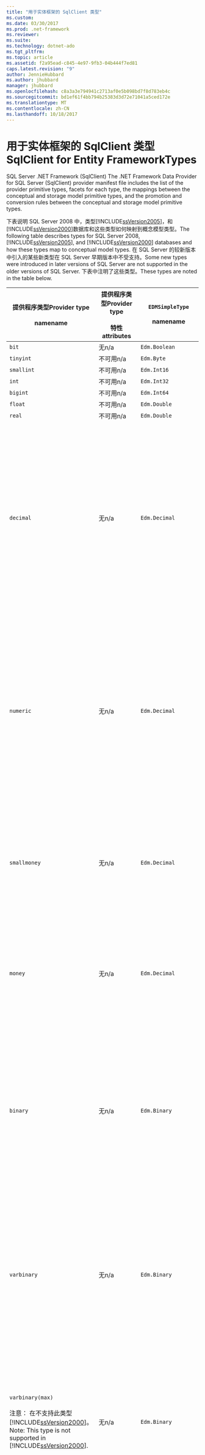 ```yaml
---
title: "用于实体框架的 SqlClient 类型"
ms.custom: 
ms.date: 03/30/2017
ms.prod: .net-framework
ms.reviewer: 
ms.suite: 
ms.technology: dotnet-ado
ms.tgt_pltfrm: 
ms.topic: article
ms.assetid: f2a95ead-c845-4e97-9fb3-04b444f7ed81
caps.latest.revision: "9"
author: JennieHubbard
ms.author: jhubbard
manager: jhubbard
ms.openlocfilehash: c8a3a3e794941c2713af0e5b098bd7f8d783eb4c
ms.sourcegitcommit: bd1ef61f4bb794b25383d3d72e71041a5ced172e
ms.translationtype: MT
ms.contentlocale: zh-CN
ms.lasthandoff: 10/18/2017
---
```

# <a name="sqlclient-for-entity-frameworktypes"></a><span data-ttu-id="e4581-102">用于实体框架的 SqlClient 类型</span><span class="sxs-lookup"><span data-stu-id="e4581-102">SqlClient for Entity FrameworkTypes</span></span>
<span data-ttu-id="e4581-103">SQL Server .NET Framework        (SqlClient)                                                                                     </span><span class="sxs-lookup"><span data-stu-id="e4581-103">The .NET Framework Data Provider for SQL Server (SqlClient) provider manifest file includes the list of the provider primitive types, facets for each type, the mappings between the conceptual and storage model primitive types, and the promotion and conversion rules between the conceptual and storage model primitive types.</span></span>  
  
 <span data-ttu-id="e4581-104">下表说明 SQL Server 2008 中，类型[!INCLUDE[ssVersion2005](../../../../../includes/ssversion2005-md.md)]，和[!INCLUDE[ssVersion2000](../../../../../includes/ssversion2000-md.md)]数据库和这些类型如何映射到概念模型类型。</span><span class="sxs-lookup"><span data-stu-id="e4581-104">The following table describes types for SQL Server 2008, [!INCLUDE[ssVersion2005](../../../../../includes/ssversion2005-md.md)], and [!INCLUDE[ssVersion2000](../../../../../includes/ssversion2000-md.md)] databases and how these types map to conceptual model types.</span></span> <span data-ttu-id="e4581-105">在 SQL Server 的较新版本中引入的某些新类型在 SQL Server 早期版本中不受支持。</span><span class="sxs-lookup"><span data-stu-id="e4581-105">Some new types were introduced in later versions of SQL Server are not supported in the older versions of SQL Server.</span></span> <span data-ttu-id="e4581-106">下表中注明了这些类型。</span><span class="sxs-lookup"><span data-stu-id="e4581-106">These types are noted in the table below.</span></span>  
  
|<span data-ttu-id="e4581-107">提供程序类型</span><span class="sxs-lookup"><span data-stu-id="e4581-107">Provider type</span></span><br /><br /> <span data-ttu-id="e4581-108">name</span><span class="sxs-lookup"><span data-stu-id="e4581-108">name</span></span>|<span data-ttu-id="e4581-109">提供程序类型</span><span class="sxs-lookup"><span data-stu-id="e4581-109">Provider type</span></span><br /><br /> <span data-ttu-id="e4581-110">特性</span><span class="sxs-lookup"><span data-stu-id="e4581-110">attributes</span></span>|`EDMSimpleType`<br /><br /> <span data-ttu-id="e4581-111">name</span><span class="sxs-lookup"><span data-stu-id="e4581-111">name</span></span>|<span data-ttu-id="e4581-112">方面</span><span class="sxs-lookup"><span data-stu-id="e4581-112">Facets</span></span>|  
|----------------------------|----------------------------------|------------------------------|------------|  
|`bit`|<span data-ttu-id="e4581-113">无</span><span class="sxs-lookup"><span data-stu-id="e4581-113">n/a</span></span>|`Edm.Boolean`|<span data-ttu-id="e4581-114">不可用</span><span class="sxs-lookup"><span data-stu-id="e4581-114">n/a</span></span>|  
|`tinyint`|<span data-ttu-id="e4581-115">不可用</span><span class="sxs-lookup"><span data-stu-id="e4581-115">n/a</span></span>|`Edm.Byte`|<span data-ttu-id="e4581-116">不可用</span><span class="sxs-lookup"><span data-stu-id="e4581-116">n/a</span></span>|  
|`smallint`|<span data-ttu-id="e4581-117">不可用</span><span class="sxs-lookup"><span data-stu-id="e4581-117">n/a</span></span>|`Edm.Int16`|<span data-ttu-id="e4581-118">不可用</span><span class="sxs-lookup"><span data-stu-id="e4581-118">n/a</span></span>|  
|`int`|<span data-ttu-id="e4581-119">不可用</span><span class="sxs-lookup"><span data-stu-id="e4581-119">n/a</span></span>|`Edm.Int32`|<span data-ttu-id="e4581-120">不可用</span><span class="sxs-lookup"><span data-stu-id="e4581-120">n/a</span></span>|  
|`bigint`|<span data-ttu-id="e4581-121">不可用</span><span class="sxs-lookup"><span data-stu-id="e4581-121">n/a</span></span>|`Edm.Int64`|<span data-ttu-id="e4581-122">不可用</span><span class="sxs-lookup"><span data-stu-id="e4581-122">n/a</span></span>|  
|`float`|<span data-ttu-id="e4581-123">不可用</span><span class="sxs-lookup"><span data-stu-id="e4581-123">n/a</span></span>|`Edm.Double`|<span data-ttu-id="e4581-124">不可用</span><span class="sxs-lookup"><span data-stu-id="e4581-124">n/a</span></span>|  
|`real`|<span data-ttu-id="e4581-125">不可用</span><span class="sxs-lookup"><span data-stu-id="e4581-125">n/a</span></span>|`Edm.Double`|<span data-ttu-id="e4581-126">不可用</span><span class="sxs-lookup"><span data-stu-id="e4581-126">n/a</span></span>|  
|`decimal`|<span data-ttu-id="e4581-127">无</span><span class="sxs-lookup"><span data-stu-id="e4581-127">n/a</span></span>|`Edm.Decimal`|<span data-ttu-id="e4581-128">精度：</span><span class="sxs-lookup"><span data-stu-id="e4581-128">Precision:</span></span><br /><br /> <span data-ttu-id="e4581-129">-最低： 1</span><span class="sxs-lookup"><span data-stu-id="e4581-129">- Minimum: 1</span></span><br /><br /> <span data-ttu-id="e4581-130">-最大： 38</span><span class="sxs-lookup"><span data-stu-id="e4581-130">- Maximum: 38</span></span><br /><br /> <span data-ttu-id="e4581-131">-默认： 18</span><span class="sxs-lookup"><span data-stu-id="e4581-131">- Default: 18</span></span><br /><br /> <span data-ttu-id="e4581-132">-常量： False</span><span class="sxs-lookup"><span data-stu-id="e4581-132">- Constant: False</span></span><br /><br /> <span data-ttu-id="e4581-133">缩放：</span><span class="sxs-lookup"><span data-stu-id="e4581-133">Scale:</span></span><br /><br /> <span data-ttu-id="e4581-134">-最小值： 0</span><span class="sxs-lookup"><span data-stu-id="e4581-134">- Minimum: 0</span></span><br /><br /> <span data-ttu-id="e4581-135">-最大： 38</span><span class="sxs-lookup"><span data-stu-id="e4581-135">- Maximum: 38</span></span><br /><br /> <span data-ttu-id="e4581-136">的默认值： 0</span><span class="sxs-lookup"><span data-stu-id="e4581-136">- Default: 0</span></span><br /><br /> <span data-ttu-id="e4581-137">-常量： False</span><span class="sxs-lookup"><span data-stu-id="e4581-137">- Constant: False</span></span>|  
|`numeric`|<span data-ttu-id="e4581-138">无</span><span class="sxs-lookup"><span data-stu-id="e4581-138">n/a</span></span>|`Edm.Decimal`|<span data-ttu-id="e4581-139">精度：</span><span class="sxs-lookup"><span data-stu-id="e4581-139">Precision:</span></span><br /><br /> <span data-ttu-id="e4581-140">-最低： 1</span><span class="sxs-lookup"><span data-stu-id="e4581-140">- Minimum: 1</span></span><br /><br /> <span data-ttu-id="e4581-141">-最大： 38</span><span class="sxs-lookup"><span data-stu-id="e4581-141">- Maximum: 38</span></span><br /><br /> <span data-ttu-id="e4581-142">-默认： 18</span><span class="sxs-lookup"><span data-stu-id="e4581-142">- Default: 18</span></span><br /><br /> <span data-ttu-id="e4581-143">-常量： False</span><span class="sxs-lookup"><span data-stu-id="e4581-143">- Constant: False</span></span><br /><br /> <span data-ttu-id="e4581-144">缩放：</span><span class="sxs-lookup"><span data-stu-id="e4581-144">Scale:</span></span><br /><br /> <span data-ttu-id="e4581-145">-最小值： 0</span><span class="sxs-lookup"><span data-stu-id="e4581-145">- Minimum: 0</span></span><br /><br /> <span data-ttu-id="e4581-146">-最大： 38</span><span class="sxs-lookup"><span data-stu-id="e4581-146">- Maximum: 38</span></span><br /><br /> <span data-ttu-id="e4581-147">的默认值： 0</span><span class="sxs-lookup"><span data-stu-id="e4581-147">- Default: 0</span></span><br /><br /> <span data-ttu-id="e4581-148">-常量： False</span><span class="sxs-lookup"><span data-stu-id="e4581-148">- Constant: False</span></span>|  
|`smallmoney`|<span data-ttu-id="e4581-149">无</span><span class="sxs-lookup"><span data-stu-id="e4581-149">n/a</span></span>|`Edm.Decimal`|<span data-ttu-id="e4581-150">精度：</span><span class="sxs-lookup"><span data-stu-id="e4581-150">Precision:</span></span><br /><br /> <span data-ttu-id="e4581-151">-默认： 10</span><span class="sxs-lookup"><span data-stu-id="e4581-151">- Default: 10</span></span><br /><br /> <span data-ttu-id="e4581-152">-常量： True</span><span class="sxs-lookup"><span data-stu-id="e4581-152">- Constant: True</span></span><br /><br /> <span data-ttu-id="e4581-153">缩放：</span><span class="sxs-lookup"><span data-stu-id="e4581-153">Scale:</span></span><br /><br /> <span data-ttu-id="e4581-154">的默认值： 4</span><span class="sxs-lookup"><span data-stu-id="e4581-154">- Default: 4</span></span><br /><br /> <span data-ttu-id="e4581-155">-常量： True</span><span class="sxs-lookup"><span data-stu-id="e4581-155">- Constant: True</span></span>|  
|`money`|<span data-ttu-id="e4581-156">无</span><span class="sxs-lookup"><span data-stu-id="e4581-156">n/a</span></span>|`Edm.Decimal`|<span data-ttu-id="e4581-157">精度：</span><span class="sxs-lookup"><span data-stu-id="e4581-157">Precision:</span></span><br /><br /> <span data-ttu-id="e4581-158">-默认： 19</span><span class="sxs-lookup"><span data-stu-id="e4581-158">- Default: 19</span></span><br /><br /> <span data-ttu-id="e4581-159">-常量： True</span><span class="sxs-lookup"><span data-stu-id="e4581-159">- Constant: True</span></span><br /><br /> <span data-ttu-id="e4581-160">缩放：</span><span class="sxs-lookup"><span data-stu-id="e4581-160">Scale:</span></span><br /><br /> <span data-ttu-id="e4581-161">的默认值： 4</span><span class="sxs-lookup"><span data-stu-id="e4581-161">- Default: 4</span></span><br /><br /> <span data-ttu-id="e4581-162">-常量： True</span><span class="sxs-lookup"><span data-stu-id="e4581-162">- Constant: True</span></span>|  
|`binary`|<span data-ttu-id="e4581-163">无</span><span class="sxs-lookup"><span data-stu-id="e4581-163">n/a</span></span>|`Edm.Binary`|<span data-ttu-id="e4581-164">MaxLength:</span><span class="sxs-lookup"><span data-stu-id="e4581-164">MaxLength:</span></span><br /><br /> <span data-ttu-id="e4581-165">-最低： 1</span><span class="sxs-lookup"><span data-stu-id="e4581-165">- Minimum: 1</span></span><br /><br /> <span data-ttu-id="e4581-166">-最大： 8000</span><span class="sxs-lookup"><span data-stu-id="e4581-166">- Maximum: 8000</span></span><br /><br /> <span data-ttu-id="e4581-167">-默认： 8000</span><span class="sxs-lookup"><span data-stu-id="e4581-167">- Default: 8000</span></span><br /><br /> <span data-ttu-id="e4581-168">-常量： False</span><span class="sxs-lookup"><span data-stu-id="e4581-168">- Constant: False</span></span><br /><br /> <span data-ttu-id="e4581-169">FixedLength:</span><span class="sxs-lookup"><span data-stu-id="e4581-169">FixedLength:</span></span><br /><br /> <span data-ttu-id="e4581-170">的默认值： True</span><span class="sxs-lookup"><span data-stu-id="e4581-170">- Default: True</span></span><br /><br /> <span data-ttu-id="e4581-171">-常量： True</span><span class="sxs-lookup"><span data-stu-id="e4581-171">- Constant: True</span></span>|  
|`varbinary`|<span data-ttu-id="e4581-172">无</span><span class="sxs-lookup"><span data-stu-id="e4581-172">n/a</span></span>|`Edm.Binary`|<span data-ttu-id="e4581-173">MaxLength:</span><span class="sxs-lookup"><span data-stu-id="e4581-173">MaxLength:</span></span><br /><br /> <span data-ttu-id="e4581-174">-最低： 1</span><span class="sxs-lookup"><span data-stu-id="e4581-174">- Minimum: 1</span></span><br /><br /> <span data-ttu-id="e4581-175">-最大： 8000</span><span class="sxs-lookup"><span data-stu-id="e4581-175">- Maximum: 8000</span></span><br /><br /> <span data-ttu-id="e4581-176">-默认： 8000</span><span class="sxs-lookup"><span data-stu-id="e4581-176">- Default: 8000</span></span><br /><br /> <span data-ttu-id="e4581-177">-常量： False</span><span class="sxs-lookup"><span data-stu-id="e4581-177">- Constant: False</span></span><br /><br /> <span data-ttu-id="e4581-178">FixedLength:</span><span class="sxs-lookup"><span data-stu-id="e4581-178">FixedLength:</span></span><br /><br /> <span data-ttu-id="e4581-179">的默认值： False</span><span class="sxs-lookup"><span data-stu-id="e4581-179">- Default: False</span></span><br /><br /> <span data-ttu-id="e4581-180">-常量： True</span><span class="sxs-lookup"><span data-stu-id="e4581-180">- Constant: True</span></span>|  
|`varbinary(max)`<br /><br /> <span data-ttu-id="e4581-181">注意： 在不支持此类型[!INCLUDE[ssVersion2000](../../../../../includes/ssversion2000-md.md)]。</span><span class="sxs-lookup"><span data-stu-id="e4581-181">Note: This type is not supported in [!INCLUDE[ssVersion2000](../../../../../includes/ssversion2000-md.md)].</span></span>|<span data-ttu-id="e4581-182">无</span><span class="sxs-lookup"><span data-stu-id="e4581-182">n/a</span></span>|`Edm.Binary`|<span data-ttu-id="e4581-183">MaxLength:</span><span class="sxs-lookup"><span data-stu-id="e4581-183">MaxLength:</span></span><br /><br /> <span data-ttu-id="e4581-184">-默认： 214748364780</span><span class="sxs-lookup"><span data-stu-id="e4581-184">- Default: 214748364780</span></span><br /><br /> <span data-ttu-id="e4581-185">-常量： True</span><span class="sxs-lookup"><span data-stu-id="e4581-185">- Constant: True</span></span><br /><br /> <span data-ttu-id="e4581-186">FixedLength:</span><span class="sxs-lookup"><span data-stu-id="e4581-186">FixedLength:</span></span><br /><br /> <span data-ttu-id="e4581-187">的默认值： False</span><span class="sxs-lookup"><span data-stu-id="e4581-187">- Default: False</span></span><br /><br /> <span data-ttu-id="e4581-188">-常量： True</span><span class="sxs-lookup"><span data-stu-id="e4581-188">- Constant: True</span></span>|  
|`image`|<span data-ttu-id="e4581-189">无</span><span class="sxs-lookup"><span data-stu-id="e4581-189">n/a</span></span>|`Edm.Binary`|<span data-ttu-id="e4581-190">MaxLength:</span><span class="sxs-lookup"><span data-stu-id="e4581-190">MaxLength:</span></span><br /><br /> <span data-ttu-id="e4581-191">-默认： 2147483647</span><span class="sxs-lookup"><span data-stu-id="e4581-191">- Default: 2147483647</span></span><br /><br /> <span data-ttu-id="e4581-192">-常量： True</span><span class="sxs-lookup"><span data-stu-id="e4581-192">- Constant: True</span></span><br /><br /> <span data-ttu-id="e4581-193">FixedLength:</span><span class="sxs-lookup"><span data-stu-id="e4581-193">FixedLength:</span></span><br /><br /> <span data-ttu-id="e4581-194">的默认值： False</span><span class="sxs-lookup"><span data-stu-id="e4581-194">- Default: False</span></span><br /><br /> <span data-ttu-id="e4581-195">-常量： True</span><span class="sxs-lookup"><span data-stu-id="e4581-195">- Constant: True</span></span>|  
|`timestamp`|<span data-ttu-id="e4581-196">无</span><span class="sxs-lookup"><span data-stu-id="e4581-196">n/a</span></span>|`Edm.Binary`|<span data-ttu-id="e4581-197">MaxLength:</span><span class="sxs-lookup"><span data-stu-id="e4581-197">MaxLength:</span></span><br /><br /> <span data-ttu-id="e4581-198">的默认值： 8</span><span class="sxs-lookup"><span data-stu-id="e4581-198">- Default: 8</span></span><br /><br /> <span data-ttu-id="e4581-199">-常量： True</span><span class="sxs-lookup"><span data-stu-id="e4581-199">- Constant: True</span></span><br /><br /> <span data-ttu-id="e4581-200">FixedLength:</span><span class="sxs-lookup"><span data-stu-id="e4581-200">FixedLength:</span></span><br /><br /> <span data-ttu-id="e4581-201">的默认值： True</span><span class="sxs-lookup"><span data-stu-id="e4581-201">- Default: True</span></span><br /><br /> <span data-ttu-id="e4581-202">-常量： True</span><span class="sxs-lookup"><span data-stu-id="e4581-202">- Constant: True</span></span>|  
|`rowversion`|<span data-ttu-id="e4581-203">无</span><span class="sxs-lookup"><span data-stu-id="e4581-203">n/a</span></span>|`Edm.Binary`|<span data-ttu-id="e4581-204">MaxLength:</span><span class="sxs-lookup"><span data-stu-id="e4581-204">MaxLength:</span></span><br /><br /> <span data-ttu-id="e4581-205">的默认值： 8</span><span class="sxs-lookup"><span data-stu-id="e4581-205">- Default: 8</span></span><br /><br /> <span data-ttu-id="e4581-206">-常量： True</span><span class="sxs-lookup"><span data-stu-id="e4581-206">- Constant: True</span></span><br /><br /> <span data-ttu-id="e4581-207">FixedLength:</span><span class="sxs-lookup"><span data-stu-id="e4581-207">FixedLength:</span></span><br /><br /> <span data-ttu-id="e4581-208">的默认值： True</span><span class="sxs-lookup"><span data-stu-id="e4581-208">- Default: True</span></span><br /><br /> <span data-ttu-id="e4581-209">-常量： True</span><span class="sxs-lookup"><span data-stu-id="e4581-209">- Constant: True</span></span>|  
|`smalldatetime`|<span data-ttu-id="e4581-210">无</span><span class="sxs-lookup"><span data-stu-id="e4581-210">n/a</span></span>|`Edm.DateTime`|<span data-ttu-id="e4581-211">精度：</span><span class="sxs-lookup"><span data-stu-id="e4581-211">Precision:</span></span><br /><br /> <span data-ttu-id="e4581-212">的默认值： 0</span><span class="sxs-lookup"><span data-stu-id="e4581-212">- Default: 0</span></span><br /><br /> <span data-ttu-id="e4581-213">-常量： True</span><span class="sxs-lookup"><span data-stu-id="e4581-213">- Constant: True</span></span>|  
|`datetime`|<span data-ttu-id="e4581-214">无</span><span class="sxs-lookup"><span data-stu-id="e4581-214">n/a</span></span>|`Edm.DateTime`|<span data-ttu-id="e4581-215">精度：</span><span class="sxs-lookup"><span data-stu-id="e4581-215">Precision:</span></span><br /><br /> <span data-ttu-id="e4581-216">-默认： 3</span><span class="sxs-lookup"><span data-stu-id="e4581-216">- Default: 3</span></span><br /><br /> <span data-ttu-id="e4581-217">-常量： True</span><span class="sxs-lookup"><span data-stu-id="e4581-217">- Constant: True</span></span>|  
|`date`<br /><br /> <span data-ttu-id="e4581-218">注意： 在 SQL Server 2005 和 SQL Server 2000 中不支持此类型。</span><span class="sxs-lookup"><span data-stu-id="e4581-218">Note: This type is not supported in SQL Server 2005 and SQL Server 2000.</span></span>|<span data-ttu-id="e4581-219">无</span><span class="sxs-lookup"><span data-stu-id="e4581-219">n/a</span></span>|`Edm.DateTime`|<span data-ttu-id="e4581-220">精度：</span><span class="sxs-lookup"><span data-stu-id="e4581-220">Precision:</span></span><br /><br /> <span data-ttu-id="e4581-221">的默认值： 0</span><span class="sxs-lookup"><span data-stu-id="e4581-221">- Default: 0</span></span><br /><br /> <span data-ttu-id="e4581-222">-常量： False</span><span class="sxs-lookup"><span data-stu-id="e4581-222">- Constant: False</span></span>|  
|`time`<br /><br /> <span data-ttu-id="e4581-223">注意： 在 SQL Server 2005 和 SQL Server 2000 中不支持此类型。</span><span class="sxs-lookup"><span data-stu-id="e4581-223">Note: This type is not supported in SQL Server 2005 and SQL Server 2000.</span></span>|<span data-ttu-id="e4581-224">无</span><span class="sxs-lookup"><span data-stu-id="e4581-224">n/a</span></span>|`Edm.Time`|<span data-ttu-id="e4581-225">精度：</span><span class="sxs-lookup"><span data-stu-id="e4581-225">Precision:</span></span><br /><br /> <span data-ttu-id="e4581-226">的默认值： 7</span><span class="sxs-lookup"><span data-stu-id="e4581-226">- Default: 7</span></span><br /><br /> <span data-ttu-id="e4581-227">-常量： False</span><span class="sxs-lookup"><span data-stu-id="e4581-227">- Constant: False</span></span>|  
|`datetime2`<br /><br /> <span data-ttu-id="e4581-228">注意： 在 SQL Server 2005 和 SQL Server 2000 中不支持此类型。</span><span class="sxs-lookup"><span data-stu-id="e4581-228">Note: This type is not supported in SQL Server 2005 and SQL Server 2000.</span></span>|<span data-ttu-id="e4581-229">无</span><span class="sxs-lookup"><span data-stu-id="e4581-229">n/a</span></span>|`Edm.DateTime`|<span data-ttu-id="e4581-230">精度：</span><span class="sxs-lookup"><span data-stu-id="e4581-230">Precision:</span></span><br /><br /> <span data-ttu-id="e4581-231">的默认值： 7</span><span class="sxs-lookup"><span data-stu-id="e4581-231">- Default: 7</span></span><br /><br /> <span data-ttu-id="e4581-232">-常量： False</span><span class="sxs-lookup"><span data-stu-id="e4581-232">- Constant: False</span></span>|  
|`datetimeoffset`<br /><br /> <span data-ttu-id="e4581-233">注意： 在 SQL Server 2005 和 SQL Server 2000 中不支持此类型。</span><span class="sxs-lookup"><span data-stu-id="e4581-233">Note: This type is not supported in SQL Server 2005 and SQL Server 2000.</span></span>|<span data-ttu-id="e4581-234">无</span><span class="sxs-lookup"><span data-stu-id="e4581-234">n/a</span></span>|`Edm.DateTimeOffset`|<span data-ttu-id="e4581-235">精度：</span><span class="sxs-lookup"><span data-stu-id="e4581-235">Precision:</span></span><br /><br /> <span data-ttu-id="e4581-236">的默认值： 7</span><span class="sxs-lookup"><span data-stu-id="e4581-236">- Default: 7</span></span><br /><br /> <span data-ttu-id="e4581-237">-常量： False</span><span class="sxs-lookup"><span data-stu-id="e4581-237">- Constant: False</span></span>|  
|`nvarchar`<br /><br /> <span data-ttu-id="e4581-238">注意： 在不支持此类型[!INCLUDE[ssVersion2000](../../../../../includes/ssversion2000-md.md)]。</span><span class="sxs-lookup"><span data-stu-id="e4581-238">Note: This type is not supported in [!INCLUDE[ssVersion2000](../../../../../includes/ssversion2000-md.md)].</span></span>|<span data-ttu-id="e4581-239">无</span><span class="sxs-lookup"><span data-stu-id="e4581-239">n/a</span></span>|`Edm.String`|<span data-ttu-id="e4581-240">MaxLength:</span><span class="sxs-lookup"><span data-stu-id="e4581-240">MaxLength:</span></span><br /><br /> <span data-ttu-id="e4581-241">-最低： 1</span><span class="sxs-lookup"><span data-stu-id="e4581-241">- Minimum: 1</span></span><br /><br /> <span data-ttu-id="e4581-242">-最大： 4000</span><span class="sxs-lookup"><span data-stu-id="e4581-242">- Maximum: 4000</span></span><br /><br /> <span data-ttu-id="e4581-243">-默认： 4000</span><span class="sxs-lookup"><span data-stu-id="e4581-243">- Default: 4000</span></span><br /><br /> <span data-ttu-id="e4581-244">-常量： False</span><span class="sxs-lookup"><span data-stu-id="e4581-244">- Constant: False</span></span><br /><br /> <span data-ttu-id="e4581-245">Unicode:</span><span class="sxs-lookup"><span data-stu-id="e4581-245">Unicode:</span></span><br /><br /> <span data-ttu-id="e4581-246">的默认值： True</span><span class="sxs-lookup"><span data-stu-id="e4581-246">- Default: True</span></span><br /><br /> <span data-ttu-id="e4581-247">-常量： True</span><span class="sxs-lookup"><span data-stu-id="e4581-247">- Constant: True</span></span><br /><br /> <span data-ttu-id="e4581-248">FixedLength:</span><span class="sxs-lookup"><span data-stu-id="e4581-248">FixedLength:</span></span><br /><br /> <span data-ttu-id="e4581-249">的默认值： False</span><span class="sxs-lookup"><span data-stu-id="e4581-249">- Default: False</span></span><br /><br /> <span data-ttu-id="e4581-250">-常量： True</span><span class="sxs-lookup"><span data-stu-id="e4581-250">- Constant: True</span></span>|  
|`varchar`<br /><br /> <span data-ttu-id="e4581-251">注意： 在不支持此类型[!INCLUDE[ssVersion2000](../../../../../includes/ssversion2000-md.md)]。</span><span class="sxs-lookup"><span data-stu-id="e4581-251">Note: This type is not supported in [!INCLUDE[ssVersion2000](../../../../../includes/ssversion2000-md.md)].</span></span>|<span data-ttu-id="e4581-252">无</span><span class="sxs-lookup"><span data-stu-id="e4581-252">n/a</span></span>|`Edm.String`|<span data-ttu-id="e4581-253">MaxLength:</span><span class="sxs-lookup"><span data-stu-id="e4581-253">MaxLength:</span></span><br /><br /> <span data-ttu-id="e4581-254">-最低： 1</span><span class="sxs-lookup"><span data-stu-id="e4581-254">- Minimum: 1</span></span><br /><br /> <span data-ttu-id="e4581-255">-最大： 8000</span><span class="sxs-lookup"><span data-stu-id="e4581-255">- Maximum: 8000</span></span><br /><br /> <span data-ttu-id="e4581-256">-默认： 8000</span><span class="sxs-lookup"><span data-stu-id="e4581-256">- Default: 8000</span></span><br /><br /> <span data-ttu-id="e4581-257">-常量： False</span><span class="sxs-lookup"><span data-stu-id="e4581-257">- Constant: False</span></span><br /><br /> <span data-ttu-id="e4581-258">Unicode:</span><span class="sxs-lookup"><span data-stu-id="e4581-258">Unicode:</span></span><br /><br /> <span data-ttu-id="e4581-259">的默认值： False</span><span class="sxs-lookup"><span data-stu-id="e4581-259">- Default: False</span></span><br /><br /> <span data-ttu-id="e4581-260">-常量： True</span><span class="sxs-lookup"><span data-stu-id="e4581-260">- Constant: True</span></span><br /><br /> <span data-ttu-id="e4581-261">FixedLength:</span><span class="sxs-lookup"><span data-stu-id="e4581-261">FixedLength:</span></span><br /><br /> <span data-ttu-id="e4581-262">的默认值： False</span><span class="sxs-lookup"><span data-stu-id="e4581-262">- Default: False</span></span><br /><br /> <span data-ttu-id="e4581-263">-常量： True</span><span class="sxs-lookup"><span data-stu-id="e4581-263">- Constant: True</span></span>|  
|`char`|<span data-ttu-id="e4581-264">无</span><span class="sxs-lookup"><span data-stu-id="e4581-264">n/a</span></span>|`Edm.String`|<span data-ttu-id="e4581-265">MaxLength:</span><span class="sxs-lookup"><span data-stu-id="e4581-265">MaxLength:</span></span><br /><br /> <span data-ttu-id="e4581-266">-最低： 1</span><span class="sxs-lookup"><span data-stu-id="e4581-266">- Minimum: 1</span></span><br /><br /> <span data-ttu-id="e4581-267">-最大： 8000</span><span class="sxs-lookup"><span data-stu-id="e4581-267">- Maximum: 8000</span></span><br /><br /> <span data-ttu-id="e4581-268">-默认： 8000</span><span class="sxs-lookup"><span data-stu-id="e4581-268">- Default: 8000</span></span><br /><br /> <span data-ttu-id="e4581-269">-常量： False</span><span class="sxs-lookup"><span data-stu-id="e4581-269">- Constant: False</span></span><br /><br /> <span data-ttu-id="e4581-270">Unicode:</span><span class="sxs-lookup"><span data-stu-id="e4581-270">Unicode:</span></span><br /><br /> <span data-ttu-id="e4581-271">的默认值： False</span><span class="sxs-lookup"><span data-stu-id="e4581-271">- Default: False</span></span><br /><br /> <span data-ttu-id="e4581-272">-常量： True</span><span class="sxs-lookup"><span data-stu-id="e4581-272">- Constant: True</span></span><br /><br /> <span data-ttu-id="e4581-273">FixedLength:</span><span class="sxs-lookup"><span data-stu-id="e4581-273">FixedLength:</span></span><br /><br /> <span data-ttu-id="e4581-274">的默认值： True</span><span class="sxs-lookup"><span data-stu-id="e4581-274">- Default: True</span></span><br /><br /> <span data-ttu-id="e4581-275">-常量： True</span><span class="sxs-lookup"><span data-stu-id="e4581-275">- Constant: True</span></span>|  
|`nchar`|<span data-ttu-id="e4581-276">无</span><span class="sxs-lookup"><span data-stu-id="e4581-276">n/a</span></span>|`Edm.String`|<span data-ttu-id="e4581-277">MaxLength:</span><span class="sxs-lookup"><span data-stu-id="e4581-277">MaxLength:</span></span><br /><br /> <span data-ttu-id="e4581-278">-最低： 1</span><span class="sxs-lookup"><span data-stu-id="e4581-278">- Minimum: 1</span></span><br /><br /> <span data-ttu-id="e4581-279">-最大： 4000</span><span class="sxs-lookup"><span data-stu-id="e4581-279">- Maximum: 4000</span></span><br /><br /> <span data-ttu-id="e4581-280">-默认： 4000</span><span class="sxs-lookup"><span data-stu-id="e4581-280">- Default: 4000</span></span><br /><br /> <span data-ttu-id="e4581-281">-常量： False</span><span class="sxs-lookup"><span data-stu-id="e4581-281">- Constant: False</span></span><br /><br /> <span data-ttu-id="e4581-282">Unicode:</span><span class="sxs-lookup"><span data-stu-id="e4581-282">Unicode:</span></span><br /><br /> <span data-ttu-id="e4581-283">的默认值： True</span><span class="sxs-lookup"><span data-stu-id="e4581-283">- Default: True</span></span><br /><br /> <span data-ttu-id="e4581-284">-常量： True</span><span class="sxs-lookup"><span data-stu-id="e4581-284">- Constant: True</span></span><br /><br /> <span data-ttu-id="e4581-285">FixedLength:</span><span class="sxs-lookup"><span data-stu-id="e4581-285">FixedLength:</span></span><br /><br /> <span data-ttu-id="e4581-286">的默认值： True</span><span class="sxs-lookup"><span data-stu-id="e4581-286">- Default: True</span></span><br /><br /> <span data-ttu-id="e4581-287">-常量： True</span><span class="sxs-lookup"><span data-stu-id="e4581-287">- Constant: True</span></span>|  
|<span data-ttu-id="e4581-288">`varchar`(`max`)</span><span class="sxs-lookup"><span data-stu-id="e4581-288">`varchar`(`max`)</span></span>|<span data-ttu-id="e4581-289">无</span><span class="sxs-lookup"><span data-stu-id="e4581-289">n/a</span></span>|`Edm.String`|<span data-ttu-id="e4581-290">MaxLength:</span><span class="sxs-lookup"><span data-stu-id="e4581-290">MaxLength:</span></span><br /><br /> <span data-ttu-id="e4581-291">-默认： 2147483647</span><span class="sxs-lookup"><span data-stu-id="e4581-291">- Default: 2147483647</span></span><br /><br /> <span data-ttu-id="e4581-292">-常量： True</span><span class="sxs-lookup"><span data-stu-id="e4581-292">- Constant: True</span></span><br /><br /> <span data-ttu-id="e4581-293">Unicode:</span><span class="sxs-lookup"><span data-stu-id="e4581-293">Unicode:</span></span><br /><br /> <span data-ttu-id="e4581-294">的默认值： False</span><span class="sxs-lookup"><span data-stu-id="e4581-294">- Default: False</span></span><br /><br /> <span data-ttu-id="e4581-295">-常量： True</span><span class="sxs-lookup"><span data-stu-id="e4581-295">- Constant: True</span></span><br /><br /> <span data-ttu-id="e4581-296">FixedLength:</span><span class="sxs-lookup"><span data-stu-id="e4581-296">FixedLength:</span></span><br /><br /> <span data-ttu-id="e4581-297">的默认值： False</span><span class="sxs-lookup"><span data-stu-id="e4581-297">- Default: False</span></span><br /><br /> <span data-ttu-id="e4581-298">-常量： True</span><span class="sxs-lookup"><span data-stu-id="e4581-298">- Constant: True</span></span>|  
|<span data-ttu-id="e4581-299">`nvarchar`(`max`)</span><span class="sxs-lookup"><span data-stu-id="e4581-299">`nvarchar`(`max`)</span></span>|<span data-ttu-id="e4581-300">无</span><span class="sxs-lookup"><span data-stu-id="e4581-300">n/a</span></span>|`Edm.String`|<span data-ttu-id="e4581-301">MaxLength:</span><span class="sxs-lookup"><span data-stu-id="e4581-301">MaxLength:</span></span><br /><br /> <span data-ttu-id="e4581-302">-默认： 1073741823</span><span class="sxs-lookup"><span data-stu-id="e4581-302">- Default: 1073741823</span></span><br /><br /> <span data-ttu-id="e4581-303">-常量： True</span><span class="sxs-lookup"><span data-stu-id="e4581-303">- Constant: True</span></span><br /><br /> <span data-ttu-id="e4581-304">Unicode:</span><span class="sxs-lookup"><span data-stu-id="e4581-304">Unicode:</span></span><br /><br /> <span data-ttu-id="e4581-305">的默认值： True</span><span class="sxs-lookup"><span data-stu-id="e4581-305">- Default: True</span></span><br /><br /> <span data-ttu-id="e4581-306">-常量： True</span><span class="sxs-lookup"><span data-stu-id="e4581-306">- Constant: True</span></span><br /><br /> <span data-ttu-id="e4581-307">FixedLength:</span><span class="sxs-lookup"><span data-stu-id="e4581-307">FixedLength:</span></span><br /><br /> <span data-ttu-id="e4581-308">的默认值： False</span><span class="sxs-lookup"><span data-stu-id="e4581-308">- Default: False</span></span><br /><br /> <span data-ttu-id="e4581-309">-常量： True</span><span class="sxs-lookup"><span data-stu-id="e4581-309">- Constant: True</span></span>|  
|`ntext`|<span data-ttu-id="e4581-310">可比较相等： False</span><span class="sxs-lookup"><span data-stu-id="e4581-310">Equal comparable: False</span></span><br /><br /> <span data-ttu-id="e4581-311">可比较顺序： False</span><span class="sxs-lookup"><span data-stu-id="e4581-311">Order comparable: False</span></span>|`Edm.String`|<span data-ttu-id="e4581-312">MaxLength:</span><span class="sxs-lookup"><span data-stu-id="e4581-312">MaxLength:</span></span><br /><br /> <span data-ttu-id="e4581-313">-默认： 1073741823</span><span class="sxs-lookup"><span data-stu-id="e4581-313">- Default: 1073741823</span></span><br /><br /> <span data-ttu-id="e4581-314">-常量： True</span><span class="sxs-lookup"><span data-stu-id="e4581-314">- Constant: True</span></span><br /><br /> <span data-ttu-id="e4581-315">Unicode:</span><span class="sxs-lookup"><span data-stu-id="e4581-315">Unicode:</span></span><br /><br /> <span data-ttu-id="e4581-316">的默认值： False</span><span class="sxs-lookup"><span data-stu-id="e4581-316">- Default: False</span></span><br /><br /> <span data-ttu-id="e4581-317">-常量： True</span><span class="sxs-lookup"><span data-stu-id="e4581-317">- Constant: True</span></span><br /><br /> <span data-ttu-id="e4581-318">FixedLength:</span><span class="sxs-lookup"><span data-stu-id="e4581-318">FixedLength:</span></span><br /><br /> <span data-ttu-id="e4581-319">的默认值： False</span><span class="sxs-lookup"><span data-stu-id="e4581-319">- Default: False</span></span><br /><br /> <span data-ttu-id="e4581-320">-常量： True</span><span class="sxs-lookup"><span data-stu-id="e4581-320">- Constant: True</span></span>|  
|`text`|<span data-ttu-id="e4581-321">可比较相等： False</span><span class="sxs-lookup"><span data-stu-id="e4581-321">Equal comparable: False</span></span><br /><br /> <span data-ttu-id="e4581-322">可比较顺序： False</span><span class="sxs-lookup"><span data-stu-id="e4581-322">Order comparable: False</span></span>|`Edm.String`|<span data-ttu-id="e4581-323">MaxLength:</span><span class="sxs-lookup"><span data-stu-id="e4581-323">MaxLength:</span></span><br /><br /> <span data-ttu-id="e4581-324">-默认： 2147483647</span><span class="sxs-lookup"><span data-stu-id="e4581-324">- Default: 2147483647</span></span><br /><br /> <span data-ttu-id="e4581-325">-常量： True</span><span class="sxs-lookup"><span data-stu-id="e4581-325">- Constant: True</span></span><br /><br /> <span data-ttu-id="e4581-326">Unicode:</span><span class="sxs-lookup"><span data-stu-id="e4581-326">Unicode:</span></span><br /><br /> <span data-ttu-id="e4581-327">的默认值： False</span><span class="sxs-lookup"><span data-stu-id="e4581-327">- Default: False</span></span><br /><br /> <span data-ttu-id="e4581-328">-常量： True</span><span class="sxs-lookup"><span data-stu-id="e4581-328">- Constant: True</span></span><br /><br /> <span data-ttu-id="e4581-329">FixedLength:</span><span class="sxs-lookup"><span data-stu-id="e4581-329">FixedLength:</span></span><br /><br /> <span data-ttu-id="e4581-330">的默认值： False</span><span class="sxs-lookup"><span data-stu-id="e4581-330">- Default: False</span></span><br /><br /> <span data-ttu-id="e4581-331">-常量： True</span><span class="sxs-lookup"><span data-stu-id="e4581-331">- Constant: True</span></span>|  
|`Unique`<br /><br /> `identifier`|<span data-ttu-id="e4581-332">可比较相等： True</span><span class="sxs-lookup"><span data-stu-id="e4581-332">Equal comparable: True</span></span><br /><br /> <span data-ttu-id="e4581-333">可比较顺序： True</span><span class="sxs-lookup"><span data-stu-id="e4581-333">Order comparable: True</span></span>|`Edm.Guid`|<span data-ttu-id="e4581-334">无</span><span class="sxs-lookup"><span data-stu-id="e4581-334">n/a</span></span>|  
|`xml`|<span data-ttu-id="e4581-335">可比较相等： False</span><span class="sxs-lookup"><span data-stu-id="e4581-335">Equal comparable: False</span></span><br /><br /> <span data-ttu-id="e4581-336">可比较顺序： False</span><span class="sxs-lookup"><span data-stu-id="e4581-336">Order comparable: False</span></span>|`Edm.String`|<span data-ttu-id="e4581-337">MaxLength:</span><span class="sxs-lookup"><span data-stu-id="e4581-337">MaxLength:</span></span><br /><br /> <span data-ttu-id="e4581-338">-默认： 1073741823</span><span class="sxs-lookup"><span data-stu-id="e4581-338">- Default: 1073741823</span></span><br /><br /> <span data-ttu-id="e4581-339">-常量： True</span><span class="sxs-lookup"><span data-stu-id="e4581-339">- Constant: True</span></span><br /><br /> <span data-ttu-id="e4581-340">Unicode:</span><span class="sxs-lookup"><span data-stu-id="e4581-340">Unicode:</span></span><br /><br /> <span data-ttu-id="e4581-341">的默认值： True</span><span class="sxs-lookup"><span data-stu-id="e4581-341">- Default: True</span></span><br /><br /> <span data-ttu-id="e4581-342">-常量： True</span><span class="sxs-lookup"><span data-stu-id="e4581-342">- Constant: True</span></span><br /><br /> <span data-ttu-id="e4581-343">FixedLength:</span><span class="sxs-lookup"><span data-stu-id="e4581-343">FixedLength:</span></span><br /><br /> <span data-ttu-id="e4581-344">的默认值： False</span><span class="sxs-lookup"><span data-stu-id="e4581-344">- Default: False</span></span><br /><br /> <span data-ttu-id="e4581-345">-常量： True</span><span class="sxs-lookup"><span data-stu-id="e4581-345">- Constant: True</span></span>|  
  
## <a name="see-also"></a><span data-ttu-id="e4581-346">另请参阅</span><span class="sxs-lookup"><span data-stu-id="e4581-346">See Also</span></span>  
 [<span data-ttu-id="e4581-347">CSDL、SSDL 和 MSL 规范</span><span class="sxs-lookup"><span data-stu-id="e4581-347">CSDL, SSDL, and MSL Specifications</span></span>](../../../../../docs/framework/data/adonet/ef/language-reference/csdl-ssdl-and-msl-specifications.md)
